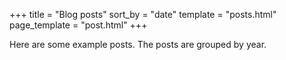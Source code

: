 +++
title = "Blog posts"
sort_by = "date"
template = "posts.html"
page_template = "post.html"
+++

Here are some example posts. The posts are grouped by year.
